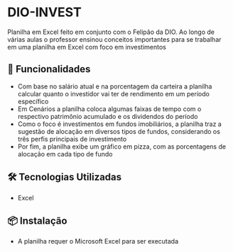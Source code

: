 # DIO-INVEST
Planilha em Excel feito em conjunto com o Felipão da DIO.
Ao longo de várias aulas o professor ensinou conceitos importantes para se trabalhar em uma planilha em Excel com foco em investimentos


## 🚀 Funcionalidades

- Com base no salário atual e na porcentagem da carteira a planilha calcular quanto o investidor vai ter de rendimento em um período específico
- Em Cenários a planilha coloca algumas faixas de tempo com o respectivo patrimônio acumulado e os dividendos do período
- Como o foco é investimentos em fundos imobiliários, a planilha traz a sugestão de alocação em diversos tipos de fundos, considerando os três perfis principais de investimento
- Por fim, a planilha exibe um gráfico em pizza, com as porcentagens de alocação em cada tipo de fundo

## 🛠️ Tecnologias Utilizadas

- Excel
## 📦 Instalação

- A planilha requer o Microsoft Excel para ser executada
